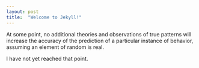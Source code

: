 ```yaml
---
layout: post
title:  "Welcome to Jekyll!"
---
```

At some point, no additional theories and observations of true patterns will increase the accuracy of the prediction of a particular instance of behavior, assuming an element of random is real. 

I have not yet reached that point. 
